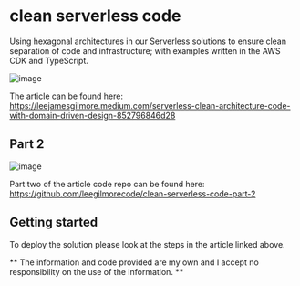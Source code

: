# clean serverless code

Using hexagonal architectures in our Serverless solutions to ensure clean separation of code and infrastructure; with examples written in the AWS CDK and TypeScript.

![image](./docs/images/header.png)

The article can be found here: https://leejamesgilmore.medium.com/serverless-clean-architecture-code-with-domain-driven-design-852796846d28

## Part 2

![image](./docs/images/header-part-two.png)

Part two of the article code repo can be found here: https://github.com/leegilmorecode/clean-serverless-code-part-2

## Getting started

To deploy the solution please look at the steps in the article linked above.

** The information and code provided are my own and I accept no responsibility on the use of the information. **
